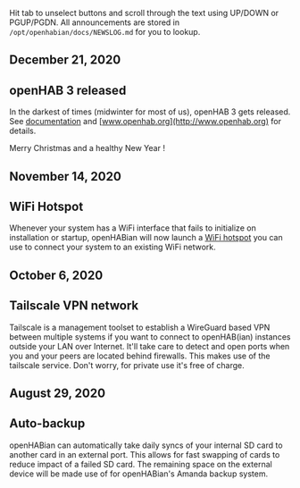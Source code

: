 Hit tab to unselect buttons and scroll through the text using UP/DOWN or PGUP/PGDN.
All announcements are stored in `/opt/openhabian/docs/NEWSLOG.md` for you to lookup.

## December 21, 2020
## openHAB 3 released
In the darkest of times (midwinter for most of us), openHAB 3 gets released.
See [documentation](docs/openhabian.md#on-openhab3) and [www.openhab.org](http://www.openhab.org) for details.

Merry Christmas and a healthy New Year !


## November 14, 2020
## WiFi Hotspot
Whenever your system has a WiFi interface that fails to initialize on installation or startup,
openHABian will now launch a [WiFi hotspot](docs/openhabian.md#WiFi-Hotspot) you can use to connect your system to an existing WiFi network.


## October 6, 2020
## Tailscale VPN network
Tailscale is a management toolset to establish a WireGuard based VPN between multiple systems
if you want to connect to openHAB(ian) instances outside your LAN over Internet.
It'll take care to detect and open ports when you and your peers are located behind firewalls.
This makes use of the tailscale service. Don't worry, for private use it's free of charge.


## August 29, 2020
## Auto-backup
openHABian can automatically take daily syncs of your internal SD card to another card in an external port.
This allows for fast swapping of cards to reduce impact of a failed SD card.
The remaining space on the external device will be made use of for openHABian's Amanda backup system.
